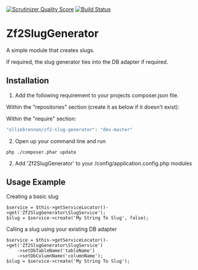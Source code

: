 [![Scrutinizer Quality Score](https://scrutinizer-ci.com/g/olliebrennan/Zf2SlugGenerator/badges/quality-score.png?s=653d247434c5bd09c553f9a41340cc5dc23517de)](https://scrutinizer-ci.com/g/olliebrennan/Zf2SlugGenerator/)
[![Build Status](https://travis-ci.org/olliebrennan/Zf2SlugGenerator.png?branch=master)](https://travis-ci.org/olliebrennan/Zf2SlugGenerator)

Zf2SlugGenerator
====================

A simple module that creates slugs.

If required, the slug generator ties into the DB adapter if required.

Installation
--------------
1) Add the following requirement to your projects composer.json file.

Within the "repositories" section (create it as below if it doesn't exist):

Within the "require" section:

```php
"olliebrennan/zf2-slug-generator": "dev-master"
```

2) Open up your command line and run

```
php ./composer.phar update
```

2) Add 'Zf2SlugGenerator' to your /config/application.config.php modules

Usage Example
--------------

Creating a basic slug
```
$service = $this->getServiceLocator()->get('Zf2SlugGenerator\SlugService');
$slug = $service->create('My String To Slug', false);
```

Calling a slug using your existing DB adapter
```
$service = $this->getServiceLocator()->get('Zf2SlugGenerator\SlugService')
    ->setDbTableName('tableName')
    ->setDbColumnName('columnName');
$slug = $service->create('My String To Slug');
```
